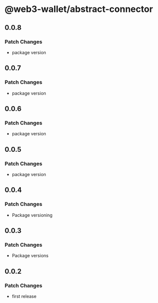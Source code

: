 # @web3-wallet/abstract-connector

## 0.0.8

### Patch Changes

- package version

## 0.0.7

### Patch Changes

- package version

## 0.0.6

### Patch Changes

- package version

## 0.0.5

### Patch Changes

- package version

## 0.0.4

### Patch Changes

- Package versioning

## 0.0.3

### Patch Changes

- Package versions

## 0.0.2

### Patch Changes

- first release
